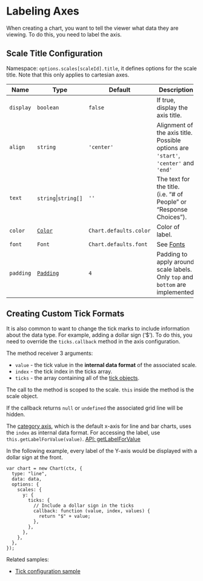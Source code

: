 Labeling Axes
=============

When creating a chart, you want to tell the viewer what data they are viewing. To do this, you need to label the axis.

Scale Title Configuration
-------------------------

Namespace: `options.scales[scaleId].title`, it defines options for the scale title. Note that this only applies to cartesian axes.

<table style="width:98%;"><colgroup><col style="width: 6%" /><col style="width: 22%" /><col style="width: 14%" /><col style="width: 56%" /></colgroup><thead><tr class="header"><th>Name</th><th>Type</th><th>Default</th><th>Description</th></tr></thead><tbody><tr class="odd"><td><code>display</code></td><td><code>boolean</code></td><td><code>false</code></td><td>If true, display the axis title.</td></tr><tr class="even"><td><code>align</code></td><td><code>string</code></td><td><code>'center'</code></td><td>Alignment of the axis title. Possible options are <code>'start'</code>, <code>'center'</code> and <code>'end'</code></td></tr><tr class="odd"><td><code>text</code></td><td><code>string</code>|<code>string[]</code></td><td><code>''</code></td><td>The text for the title. (i.e. “# of People” or “Response Choices”).</td></tr><tr class="even"><td><code>color</code></td><td><a href="../general/colors.md"><code>Color</code></a></td><td><code>Chart.defaults.color</code></td><td>Color of label.</td></tr><tr class="odd"><td><code>font</code></td><td><code>Font</code></td><td><code>Chart.defaults.font</code></td><td>See <a href="../general/fonts.md">Fonts</a></td></tr><tr class="even"><td><code>padding</code></td><td><a href="../general/padding.md"><code>Padding</code></a></td><td><code>4</code></td><td>Padding to apply around scale labels. Only <code>top</code> and <code>bottom</code> are implemented.</td></tr></tbody></table>

Creating Custom Tick Formats
----------------------------

It is also common to want to change the tick marks to include information about the data type. For example, adding a dollar sign (‘$’). To do this, you need to override the `ticks.callback` method in the axis configuration.

The method receiver 3 arguments:

-   `value` - the tick value in the **internal data format** of the associated scale.
-   `index` - the tick index in the ticks array.
-   `ticks` - the array containing all of the [tick objects](../api/interfaces/tick).

The call to the method is scoped to the scale. `this` inside the method is the scale object.

If the callback returns `null` or `undefined` the associated grid line will be hidden.

The [category axis](../axes/cartesian/category), which is the default x-axis for line and bar charts, uses the `index` as internal data format. For accessing the label, use `this.getLabelForValue(value)`. [API: getLabelForValue](../api/classes/scale.html#getlabelforvalue)

In the following example, every label of the Y-axis would be displayed with a dollar sign at the front.

    var chart = new Chart(ctx, {
      type: "line",
      data: data,
      options: {
        scales: {
          y: {
            ticks: {
              // Include a dollar sign in the ticks
              callback: function (value, index, values) {
                return "$" + value;
              },
            },
          },
        },
      },
    });

Related samples:

-   [Tick configuration sample](../samples/scale-options/ticks)
